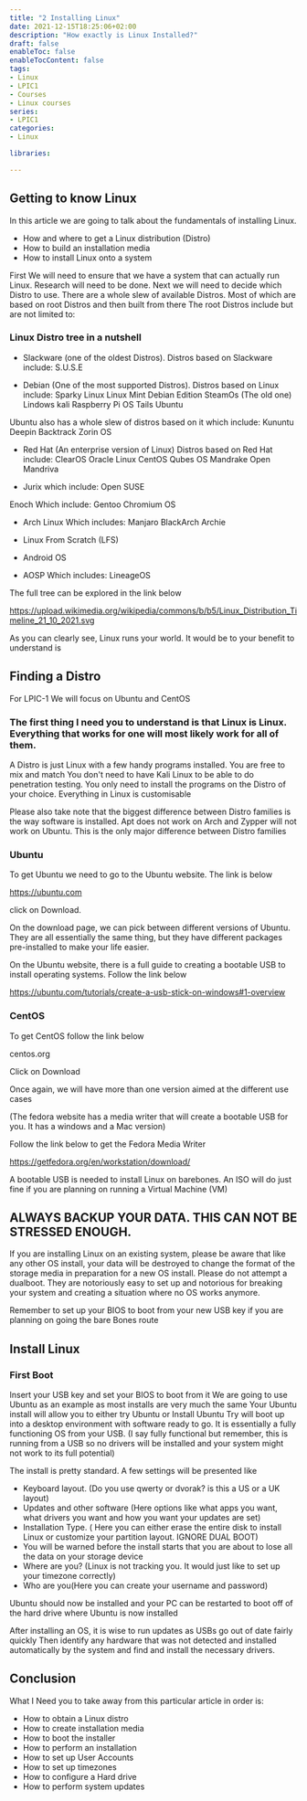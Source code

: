 ```yaml
---
title: "2 Installing Linux"
date: 2021-12-15T18:25:06+02:00
description: "How exactly is Linux Installed?"
draft: false
enableToc: false
enableTocContent: false
tags:
- Linux
- LPIC1
- Courses
- Linux courses
series:
- LPIC1
categories:
- Linux

libraries:

---
```


## Getting to know Linux

In this article we are going to talk about the fundamentals of installing Linux.

* How and where to get a Linux distribution (Distro)
* How to build an installation media
* How to install Linux onto a system

First We will need to ensure that we have a system that can actually run Linux.
Research will need to be done.
Next we will need to decide which Distro to use.
There are a whole slew of available Distros.
Most of which are based on root Distros and then built from there
The root Distros include but are not limited to:

### Linux Distro tree in a nutshell

* Slackware (one of the oldest Distros). Distros based on Slackware include:
 S.U.S.E

 * Debian (One of the most supported Distros). Distros based on Linux include:
 Sparky Linux
 Linux Mint Debian Edition
 SteamOs (The old one)
 Lindows
 kali
 Raspberry Pi OS
 Tails
 Ubuntu

 Ubuntu also has a whole slew of distros based on it which include:
 Kununtu
 Deepin
 Backtrack
 Zorin OS

 * Red Hat (An enterprise version of Linux) Distros based on Red Hat include:
 ClearOS
 Oracle Linux
 CentOS
 Qubes OS
 Mandrake
 Open Mandriva

* Jurix which include: 
Open SUSE

Enoch Which include:
Gentoo
Chromium OS

* Arch Linux Which includes:
Manjaro
BlackArch
Archie

* Linux From Scratch (LFS)

* Android OS

* AOSP Which includes: 
LineageOS

The full tree can be explored in the link below

https://upload.wikimedia.org/wikipedia/commons/b/b5/Linux_Distribution_Timeline_21_10_2021.svg

As you can clearly see, Linux runs your world. It would be to your benefit to understand is

## Finding a Distro

For LPIC-1 We will focus on Ubuntu and CentOS

### The first thing I need you to understand is that Linux is Linux. Everything that works for one will most likely work for all of them.

A Distro is just Linux with a few handy programs installed. You are free to mix and match
You don't need to have Kali Linux to be able to do penetration testing. You only need to install the programs on the Distro of your choice. Everything in Linux is customisable

Please also take note that the biggest difference between Distro families is the way software is installed. Apt does not work on Arch and Zypper will not work on Ubuntu.
This is the only major difference between Distro families

### Ubuntu

To get Ubuntu we need to go to the Ubuntu website. The link is below

https://ubuntu.com

click on Download. 

On the download page, we can pick between different versions of Ubuntu. They are all essentially the same thing, but they have different packages pre-installed to make your life easier.

On the Ubuntu website, there is a full guide to creating a bootable USB to install operating systems.
Follow the link below

https://ubuntu.com/tutorials/create-a-usb-stick-on-windows#1-overview

### CentOS

To get CentOS follow the link below

centos.org

Click on Download

Once again, we will have more than one version aimed at the different use cases

(The fedora website has a media writer that will create a bootable USB for you. It has a windows and a Mac version)

Follow the link below to get the Fedora Media Writer

https://getfedora.org/en/workstation/download/

A bootable USB is needed to install Linux on barebones. 
An ISO will do just fine if you are planning on running a Virtual Machine (VM)

## ALWAYS BACKUP YOUR DATA. THIS CAN NOT BE STRESSED ENOUGH.

If you are installing Linux on an existing system, please be aware that like any other OS install, your data will be destroyed to change the format of the storage media in preparation for a new OS install. Please do not attempt a dualboot. They are notoriously easy to set up and notorious for breaking your system and creating a situation where no OS works anymore.

Remember to set up your BIOS to boot from your new USB key if you are planning on going the bare Bones route

## Install Linux

### First Boot

Insert your USB key and set your BIOS to boot from it
We are going to use Ubuntu as an example as most installs are very much the same
Your Ubuntu install will allow you to either try Ubuntu or Install Ubuntu
Try will boot up into a desktop environment with software ready to go. It is essentially a fully functioning OS from your USB. (I say fully functional but remember, this is running from a USB so no drivers will be installed and your system might not work to its full potential)

The install is pretty standard. A few settings will be presented like
* Keyboard layout. (Do you use qwerty or dvorak? is this a US or a UK layout)
* Updates and other software (Here options like what apps you want, what drivers you want and how you want your updates are set)
* Installation Type. ( Here you can either erase the entire disk to install Linux or customize your partition layout. IGNORE DUAL BOOT)
* You will be warned before the install starts that you are about to lose all the data on your storage device
* Where are you? (Linux is not tracking you. It would just like to set up your timezone correctly)
* Who are you(Here you can create your username and password)

Ubuntu should now be installed and your PC can be restarted to boot off of the hard drive where Ubuntu is now installed

After installing an OS, it is wise to run updates as USBs go out of date fairly quickly
Then identify any hardware that was not detected and installed automatically by the system and find and install the necessary drivers.

## Conclusion

What I Need you to take away from this particular article in order is:
* How to obtain a Linux distro
* How to create installation media
* How to boot the installer
* How to perform an installation
* How to set up User Accounts
* How to set up timezones
* How to configure a Hard drive
* How to perform system updates 